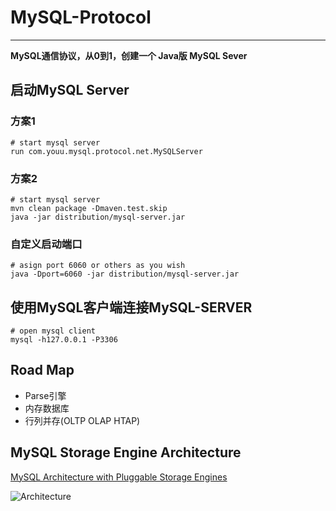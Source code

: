 # MySQL-Protocol
--------
**MySQL通信协议，从0到1，创建一个 Java版 MySQL Sever**

## 启动MySQL Server

### 方案1
```shell
# start mysql server
run com.youu.mysql.protocol.net.MySQLServer
```
### 方案2
```shell
# start mysql server
mvn clean package -Dmaven.test.skip
java -jar distribution/mysql-server.jar
```
### 自定义启动端口
```
# asign port 6060 or others as you wish
java -Dport=6060 -jar distribution/mysql-server.jar
```

## 使用MySQL客户端连接MySQL-SERVER
```
# open mysql client
mysql -h127.0.0.1 -P3306
```



## Road Map
- Parse引擎
- 内存数据库
- 行列并存(OLTP OLAP HTAP)

## MySQL Storage Engine Architecture
[MySQL Architecture with Pluggable Storage Engines](https://dev.mysql.com/doc/refman/8.0/en/pluggable-storage-overview.html)

![Architecture](https://dev.mysql.com/doc/refman/8.0/en/images/mysql-architecture.png)